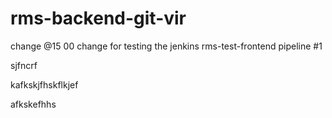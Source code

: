 # rms-backend-git-vir
change @15 00
change for testing the jenkins rms-test-frontend pipeline #1

sjfncrf

kafkskjfhskflkjef

afkskefhhs
